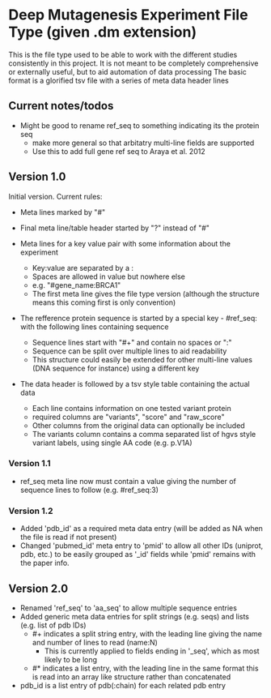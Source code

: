 # Deep Mutagenesis Experiment File Type (given .dm extension)

This is the file type used to be able to work with the different studies consistently in this project.
It is not meant to be completely comprehensive or externally useful, but to aid automation of data processing
The basic format is a glorified tsv file with a series of meta data header lines

## Current notes/todos
* Might be good to rename ref\_seq to something indicating its the protein seq
    * make more general so that arbitatry multi-line fields are supported
    * Use this to add full gene ref seq to Araya et al. 2012

## Version 1.0
Initial version. Current rules:
* Meta lines marked by "#"
* Final meta line/table header started by "?" instead of "#"

* Meta lines for a key value pair with some information about the experiment
    * Key:value are separated by a :
    * Spaces are allowed in value but nowhere else
    * e.g. "#gene\_name:BRCA1"
    * The first meta line gives the file type version (although the structure means this coming first is only convention)

* The refference protein sequence is started by a special key - #ref\_seq: with the following lines containing sequence
    * Sequence lines start with "#+" and contain no spaces or ":"
    * Sequence can be split over multiple lines to aid readability
    * This structure could easily be extended for other multi-line values (DNA sequence for instance) using a different key

* The data header is followed by a tsv style table containing the actual data
    * Each line contains information on one tested variant protein
    * required columns are "variants", "score" and "raw\_score"
    * Other columns from the original data can optionally be included
    * The variants column contains a comma separated list of hgvs style variant labels, using single AA code (e.g. p.V1A)

### Version 1.1
* ref\_seq meta line now must contain a value giving the number of sequence lines to follow (e.g. #ref\_seq:3)

### Version 1.2
* Added 'pdb\_id' as a required meta data entry (will be added as NA when the file is read if not present)
* Changed 'pubmed\_id' meta entry to 'pmid' to allow all other IDs (uniprot, pdb, etc.) to be easily grouped as '\_id' fields while 'pmid' remains with the paper info.

## Version 2.0
* Renamed 'ref\_seq' to 'aa\_seq' to allow multiple sequence entries
* Added generic meta data entries for split strings (e.g. seqs) and lists (e.g. list of pdb IDs)
    * \#\+ indicates a split string entry, with the leading line giving the name and number of lines to read (name:N)
        * This is currently applied to fields ending in '\_seq', which as most likely to be long
    * \#\* indicates a list entry, with the leading line in the same format this is read into an array like structure rather than concatenated
* pdb\_id is a list entry of pdb(:chain) for each related pdb entry
